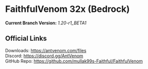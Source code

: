 # FaithfulVenom 32x (Bedrock)

**Current Branch Version:** _1.20-r1_BETA1_  

## Official Links

Downloads: https://antvenom.com/files  
Discord: https://discord.gg/AntVenom  
GitHub Repo: https://github.com/mullak99s-Faithful/FaithfulVenom  
